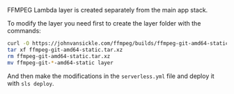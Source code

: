 FFMPEG Lambda layer is created separately from the main app stack.

To modify the layer you need first to create the layer folder with the commands:

```sh
curl -O https://johnvansickle.com/ffmpeg/builds/ffmpeg-git-amd64-static.tar.xz
tar xf ffmpeg-git-amd64-static.tar.xz
rm ffmpeg-git-amd64-static.tar.xz
mv ffmpeg-git-*-amd64-static layer
```

And then make the modifications in the `serverless.yml` file and deploy it with `sls deploy`.
